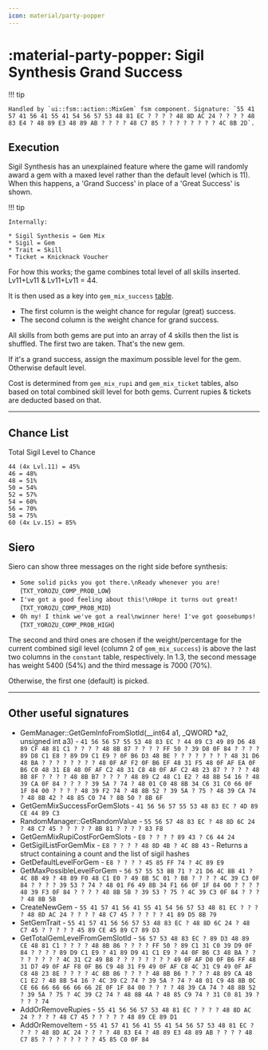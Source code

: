 ```yaml
---
icon: material/party-popper
---
```


# :material-party-popper: Sigil Synthesis Grand Success

!!! tip

    Handled by `ui::fsm::action::MixGem` fsm component. Signature: `55 41 57 41 56 41 55 41 54 56 57 53 48 81 EC ? ? ? ? 48 8D AC 24 ? ? ? ? 48 83 E4 ? 48 89 E3 48 89 AB ? ? ? ? 48 C7 85 ? ? ? ? ? ? ? ? 4C 8B 2D`.

## Execution

Sigil Synthesis has an unexplained feature where the game will randomly award a gem with a maxed level rather than the default level (which is 11). When this happens, a 'Grand Success' in place of a 'Great Success' is shown.

!!! tip

    Internally:

    * Sigil Synthesis = Gem Mix
    * Sigil = Gem
    * Trait = Skill
    * Ticket = Knicknack Voucher

For how this works; the game combines total level of all skills inserted. Lv11+Lv11 & Lv11+Lv11 = 44.

It is then used as a key into `gem_mix_success` [table](../../../tables/table_database.md).

* The first column is the weight chance for regular (great) success.
* The second column is the weight chance for grand success.

All skills from both gems are put into an array of 4 skills then the list is shuffled.
The first two are taken. That's the new gem.

If it's a grand success, assign the maximum possible level for the gem. Otherwise default level.

Cost is determined from `gem_mix_rupi` and `gem_mix_ticket` tables, also based on total combined skill level for both gems. Current rupies & tickets are deducted based on that.

---

## Chance List

Total Sigil Level to Chance
```
44 (4x Lvl.11) = 45%
46 = 48%
48 = 51%
50 = 54%
52 = 57%
54 = 60%
56 = 70%
58 = 75%
60 (4x Lv.15) = 85%
```

## Siero

Siero can show three messages on the right side before synthesis:

* `Some solid picks you got there.\nReady whenever you are!` (`TXT_YOROZU_COMP_PROB_LOW`)
* `I've got a good feeling about this!\nHope it turns out great!` (`TXT_YOROZU_COMP_PROB_MID`)
* `Oh my! I think we've got a real\nwinner here! I've got goosebumps!` (`TXT_YOROZU_COMP_PROB_HIGH`)

The second and third ones are chosen if the weight/percentage for the current combined sigil level (column 2 of `gem_mix_success`) is above the last two columns in the `constant` table, respectively. In 1.3, the second message has weight 5400 (54%) and the third message is 7000 (70%). 

Otherwise, the first one (default) is picked.

---

## Other useful signatures

* GemManager::GetGemInfoFromSlotId(__int64 a1, _QWORD *a2, unsigned int a3) - `41 56 56 57 55 53 48 83 EC ? 44 89 C3 49 89 D6 48 89 CF 48 81 C1 ? ? ? ? 48 8B 87 ? ? ? ? FF 50 ? 39 D8 0F 84 ? ? ? ? 89 D8 C1 E8 ? 89 D9 C1 E9 ? 0F B6 D3 48 BE ? ? ? ? ? ? ? ? 48 31 D6 48 BA ? ? ? ? ? ? ? ? 48 0F AF F2 0F B6 EF 48 31 F5 48 0F AF EA 0F B6 C0 48 31 E8 48 0F AF C2 48 31 C8 48 0F AF C2 48 23 87 ? ? ? ? 48 8B 8F ? ? ? ? 48 8B B7 ? ? ? ? 48 89 C2 48 C1 E2 ? 48 8B 54 16 ? 48 39 CA 0F 84 ? ? ? ? 39 5A ? 74 ? 48 01 C0 48 8B 34 C6 31 C0 66 0F 1F 84 00 ? ? ? ? 48 39 F2 74 ? 48 8B 52 ? 39 5A ? 75 ? 48 39 CA 74 ? 48 8B 42 ? 48 85 C0 74 ? 8B 50 ? 8B 6F`
* GetGemMixSuccessForGemSlots - `41 56 56 57 55 53 48 83 EC ? 4D 89 CE 44 89 C3`
* RandomManager::GetRandomValue - `55 56 57 48 83 EC ? 48 8D 6C 24 ? 48 C7 45 ? ? ? ? ? 8B 81 ? ? ? ? 83 F8`
* GetGemMixRupiCostForGemSlots - `E8 ? ? ? ? 89 43 ? C6 44 24`
* GetSigilListForGemMix - `E8 ? ? ? ? 48 8D 4B ? 4C 8B 43` - Returns a struct containing a count and the list of sigil hashes
* GetDefaultLevelForGem - `E8 ? ? ? ? 45 85 FF 74 ? 4C 89 E9`
* GetMaxPossibleLevelForGem - `56 57 55 53 8B 71 ? 21 D6 4C 8B 41 ? 4C 8B 49 ? 48 89 F0 48 C1 E0 ? 49 8B 5C 01 ? B8 ? ? ? ? 4C 39 C3 0F 84 ? ? ? ? 39 53 ? 74 ? 48 01 F6 49 8B 34 F1 66 0F 1F 84 00 ? ? ? ? 48 39 F3 0F 84 ? ? ? ? 48 8B 5B ? 39 53 ? 75 ? 4C 39 C3 0F 84 ? ? ? ? 48 8B 5B`
* CreateNewGem - `55 41 57 41 56 41 55 41 54 56 57 53 48 81 EC ? ? ? ? 48 8D AC 24 ? ? ? ? 48 C7 45 ? ? ? ? ? 41 89 D5 8B 79`
* SetGemTrait - `55 41 57 41 56 56 57 53 48 83 EC ? 48 8D 6C 24 ? 48 C7 45 ? ? ? ? ? 45 89 CE 45 89 C7 89 D3`
* GetTotalGemLevelFromGemSlotId - `56 57 53 48 83 EC ? 89 D3 48 89 CE 48 81 C1 ? ? ? ? 48 8B 86 ? ? ? ? FF 50 ? 89 C1 31 C0 39 D9 0F 84 ? ? ? ? 89 D9 C1 E9 ? 41 89 D9 41 C1 E9 ? 44 0F B6 C3 48 BA ? ? ? ? ? ? ? ? 4C 31 C2 49 B8 ? ? ? ? ? ? ? ? 49 0F AF D0 0F B6 FF 48 31 D7 49 0F AF F8 0F B6 C9 48 31 F9 49 0F AF C8 4C 31 C9 49 0F AF C8 48 23 8E ? ? ? ? 4C 8B 86 ? ? ? ? 48 8B B6 ? ? ? ? 48 89 CA 48 C1 E2 ? 48 8B 54 16 ? 4C 39 C2 74 ? 39 5A ? 74 ? 48 01 C9 48 8B 0C CE 66 66 66 66 66 66 2E 0F 1F 84 00 ? ? ? ? 48 39 CA 74 ? 48 8B 52 ? 39 5A ? 75 ? 4C 39 C2 74 ? 48 8B 4A ? 48 85 C9 74 ? 31 C0 81 39 ? ? ? ? 74`
* AddOrRemoveRupies - `55 41 56 56 57 53 48 81 EC ? ? ? ? 48 8D AC 24 ? ? ? ? 48 C7 45 ? ? ? ? ? 48 89 CE 89 D1`
* AddOrRemoveItem - `55 41 57 41 56 41 55 41 54 56 57 53 48 81 EC ? ? ? ? 48 8D AC 24 ? ? ? ? 48 83 E4 ? 48 89 E3 48 89 AB ? ? ? ? 48 C7 85 ? ? ? ? ? ? ? ? 45 85 C0 0F 84`